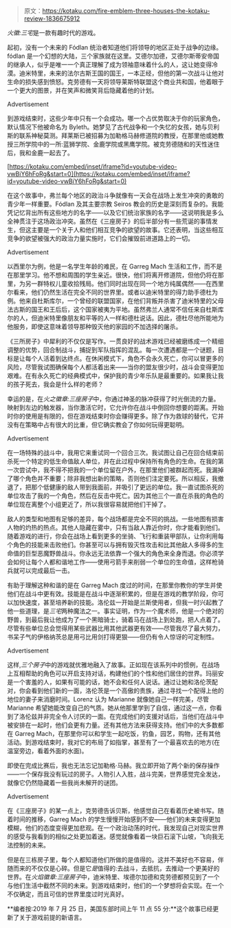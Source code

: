 > 原文：<https://kotaku.com/fire-emblem-three-houses-the-kotaku-review-1836675912>

*火徽:三宅*是一款有趣时代的游戏。

起初，没有一个未来的 Fódlan 统治者知道他们将领导的地区正处于战争的边缘。fódlan 是一个幻想的大陆，三个家族就在这里。艾德尔加德，艾德尔斯蒂安帝国的继承人，似乎是唯一一个真正理解了成为领袖意味着什么的人，这让她变得冷漠。迪米特里，未来的法尔古斯王国的国王，一本正经，但他的第一次战斗让他对生命的损失感到愤怒。克劳德有一天将领导莱斯特联盟这个商业共和国，他着眼于一个更大的图景，并在笑声和微笑背后隐藏着他的计划。

<label class="bxm4mm-13 juykRM">Advertisement</label>

到游戏结束时，这些少年中只有一个会成功。哪一个占优势取决于你的玩家角色，默认情况下他被命名为 Byleth。她梦见了古代战争和一个失忆的女孩，她与贝利斯的联系神秘莫测。拜莱斯已被招募为加勒格马赫修道院的教授，在那里他或她教授三所学院中的一所:蓝狮学院、金鹿学院或黑鹰学院。被克劳德随和的天性迷住后，我和金鹿一起去了。

 [https://kotaku.com/embed/inset/iframe?id=youtube-video-vwBiY6hFoRg&start=0](https://kotaku.com/embed/inset/iframe?id=youtube-video-vwBiY6hFoRg&start=0) 

在这个故事中，弗兰每个地区的政治斗争就像有一天会在战场上发生冲突的勇敢的青少年一样重要。Fódlan 及其主要宗教 Seiros 教会的历史是深刻而复杂的。我能凭记忆背出所有这些地方的名字——以及它们统治家族的名字——这说明我是多么全神贯注于这场政治冲突。虽然在《三座房子》的后半部分有一些荒诞的事情发生，但这主要是一个关于人和他们相互竞争的欲望的故事。它还表明，当这些相互竞争的欲望被强大的政治力量实施时，它们会摧毁前进道路上的一切。

<label class="bxm4mm-13 juykRM">Advertisement</label>

以西里尔为例，他是一名学生年龄的难民，在 Garreg Mach 生活和工作，而不是在那里学习。他不想和周围的学生亲近。很快，他们将离开修道院，但他仍将在那里，为另一群特权儿童收拾残局。他们同时出现在同一个地方纯属偶然——在西里尔看来，他们仍然生活在完全不同的世界里。或者以迪米特里的得力助手德杜为例。他来自杜斯库尔，一个曾经的联盟国家，在他们背叛并杀害了迪米特里的父母法古斯的国王和王后后，这个国家被夷为平地。虽然弗兰人通常不信任来自杜斯库尔的人，但迪米特里像朋友和平等的人一样和德杜说话。因此，德杜尽他所能地为他服务，即使这意味着领导那种毁灭他的家园的不加选择的屠杀。

《三所房子》中犀利的不仅仅是写作。一贯良好的战术游戏已经被磨练成一个精细调整的优势，回合制战斗，捕捉到军队指挥的混乱。每一次遭遇都是一个谜题，目标是让每个人活着到达终点。在休闲模式下，角色不会永久死亡，你可以冒更多的风险，尽管我试图确保每个人都活着出来——当你的盟友很少时，战斗会变得更加艰难。在有永久死亡的经典模式中，保护我的青少年乐队是最重要的。如果我让我的孩子死去，我会是什么样的老师？

幸运的是，在*火之徽章:三座房子*中，你通过神圣的脉冲获得了时光倒流的力量。映射到左边的触发器，当你激活它时，它允许你在战斗中倒回你想要的距离。开始时你的使用是有限的，但在游戏结束时你会赚得更多。除了作为救球的替代，它并没有在策略中占有很大的比重，但它确实教会了你如何玩得更聪明。

<label class="bxm4mm-13 juykRM">Advertisement</label>

在一场特殊的战斗中，我用它来重试同一个回合三次。我试图让自己在回合结束前杀死一个特定的低生命值敌人单位，并在此过程中保持所有角色的生命。在我的第一次尝试中，我不得不把我的一个单位留在户外，在那里他们被群起而死。我漏掉了哪个角色并不重要；除非我想出新的策略，否则他们注定要死。所以相反，我撤退了，把那个低健康的敌人带到我面前，并吸引了更远的单位。我一直试图杀死的单位攻击了我的一个角色，然后在反击中死亡。因为其他三个一直在杀我的角色的单位现在离整个小组更近了，所以我很容易就把他们干掉了。

敌人的类型和地图有足够的差异，每个战场都是完全不同的挑战。一些地图有损害人物的灼热的热点。其他人隐藏在雾中，只有当敌人靠近你时，你才能看到他们。随着游戏的进行，你会在战场上看到更多的坐骑、飞行和重装甲部队，让你利用每个角色的技能来击败他们。你甚至可以与拥有毁灭性攻击和比其他敌人多得多的生命值的巨型恶魔野兽战斗。你永远无法依靠一个强大的角色来全身而退。你必须学会如何让每个人都和谐地工作——使用弓箭手来削弱一个单位的生命值，这样枪骑兵就可以完成最后一击。

有助于理解这种和谐的是在 Garreg Mach 度过的时间，在那里你教你的学生并使他们在战斗中更有效。技能是在战斗中逐渐积累的，但是在游戏的教学阶段，你可以加快速度，甚至培养新的技能。洛伦兹一开始是兰斯使用者，但我一时兴起教了他一些道理，是*三宅*两种魔法之一。事实证明，作为一个魔术师，他是一个绝对的野兽，到最后我让他成为了一个黑暗骑士，骑着马在战场上到处跑，把人点着了。尽管有些单位总会觉得用某些武器比用其他武器更有效——尽管我尽了最大努力，书呆子气的伊格纳茨总是用弓比用剑打得更狠——但仍有令人惊讶的可定制性。

<label class="bxm4mm-13 juykRM">Advertisement</label>

这样,*三个房子*中的游戏就优雅地融入了故事。正如现在该系列中的惯例，在战场上互相帮助的角色可以开启支持对话，构建他们的个性和他们居住的世界。玛丽安是一个害羞的人，如果有可能的话，她不会和任何人说话。通过让她和洛伦茨配对，你会看到他们新的一面，洛伦茨是一个高傲的贵族，通过寻找一个配得上他的地位的妻子来消磨时间。Lorenz 认为 Marianne 就像她自己一样完美，尽管 Marianne 希望她能改变自己的气质。她从他那里学到了自信，通过这一点，你看到了洛伦兹并非完全令人讨厌的一面。在完成他们的支援对话后，当他们在战斗中被安排在一起时，他们会更有力量。还有其他方法来获得支持。他们中的大多数都在 Garreg Mach，在那里你可以和学生一起吃饭，钓鱼，园艺，购物，还有其他活动。到游戏结束时，我对它的布局了如指掌，甚至有了一个最喜欢去的地方(在温室旁边，看着外面的水面)。

即使在完成比赛后，我也无法忘记加勒格·马赫。我立即开始了两个新的保存操作——一个保存我没有玩过的房子。人物引人入胜，战斗完美，世界感觉完全发达，就像它仍然隐藏着一些我尚未解开的谜团。

<label class="bxm4mm-13 juykRM">Advertisement</label>

在《三座房子》的某一点上，克劳德告诉贝斯，他感觉自己在看着历史被书写。随着时间的推移，Garreg Mach 的学生慢慢开始感到不安——他们的未来变得更加模糊，他们的态度变得更加悲观。在一个政治动荡的时代，我发现自己对现实世界的感受与我看到的相似之处更加着迷。感觉就像看着一块巨石滚下山坡，飞向我无法控制的未来。

但是在三栋房子里，每个人都知道他们所做的是值得的。这并不美好也不容易，伴随而来的不仅仅是心碎。但是它*是*值得的:去战斗，去抵抗，去推动一个更美好的世界。在*火焰徽章:三座房子*中，迪米特里、埃德尔加德和克劳德都预见到了一个与他们生活中截然不同的未来。到游戏结束时，他们的一个梦想将会实现。在一个不仅确定，而且可信的世界里度过时光真好。

**编者按:2019 年 7 月 25 日，美国东部时间上午 11 点 55 分:**这个故事已经更新了关于游戏前提的新语言。